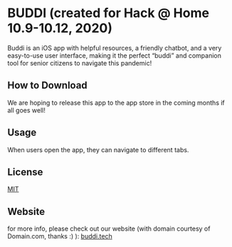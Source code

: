 # BUDDI (created for Hack @ Home 10.9-10.12, 2020)

Buddi is an iOS app with helpful resources, a friendly chatbot, and a very easy-to-use user interface, making it the perfect “buddi” and companion tool for senior citizens to navigate this pandemic!

## How to Download

We are hoping to release this app to the app store in the coming months if all goes well!

## Usage

When users open the app, they can navigate to different tabs.

## License
[MIT](https://choosealicense.com/licenses/mit/)

## Website
for more info, please check out our website (with domain courtesy of Domain.com, thanks :) ): [buddi.tech](http://buddi.tech)
